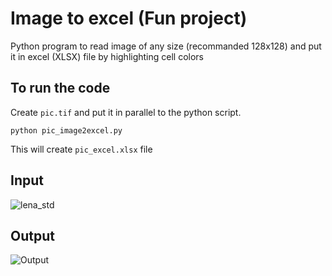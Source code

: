 # Image to excel (Fun project)
Python program to read image of any size (recommanded 128x128) and put it in excel (XLSX) file by highlighting cell colors

To run the code
---------------
Create `pic.tif` and put it in parallel to the python script.

`python pic_image2excel.py`

This will create `pic_excel.xlsx` file

Input
-----
![lena_std](https://user-images.githubusercontent.com/4906286/164445763-749777aa-181a-4b75-af42-f8edb3830743.jpg)

Output
------
![Output](https://user-images.githubusercontent.com/4906286/164446654-0ec6ed65-1b3f-479c-a2e0-f9a00b5349d8.JPG)
